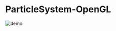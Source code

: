 ParticleSystem-OpenGL
=====================
![demo](http://www.gfycat.com/CrazyExcitableAstrangiacoral)

